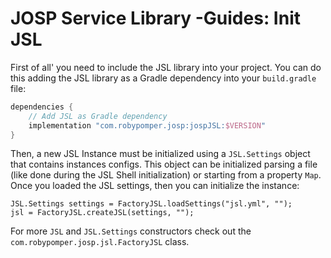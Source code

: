 # JOSP Service Library -Guides: Init JSL

First of all' you need to include the JSL library into your project. You can do
this adding the JSL library as a Gradle dependency into your `build.gradle` file:

```groovy
dependencies {
    // Add JSL as Gradle dependency
    implementation "com.robypomper.josp:jospJSL:$VERSION"
}
```

Then, a new JSL Instance must be initialized using a `JSL.Settings` object that
contains instances configs. This object can be initialized parsing a file (like
done during the JSL Shell initialization) or starting from a property `Map`.
Once you loaded the JSL settings, then you can initialize the instance:

```shell
JSL.Settings settings = FactoryJSL.loadSettings("jsl.yml", "");
jsl = FactoryJSL.createJSL(settings, "");
```

For more `JSL` and `JSL.Settings` constructors check out the
`com.robypomper.josp.jsl.FactoryJSL` class.
